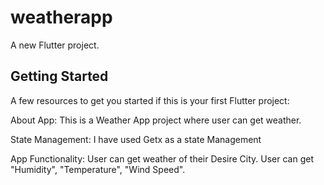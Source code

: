 # weatherapp

A new Flutter project.

## Getting Started

A few resources to get you started if this is your first Flutter project:

About App:
This is a Weather App project where user can get weather.

State Management:
I have used Getx as a state Management

App Functionality:
User can get weather of their Desire City.
User can get "Humidity", "Temperature", "Wind Speed".
